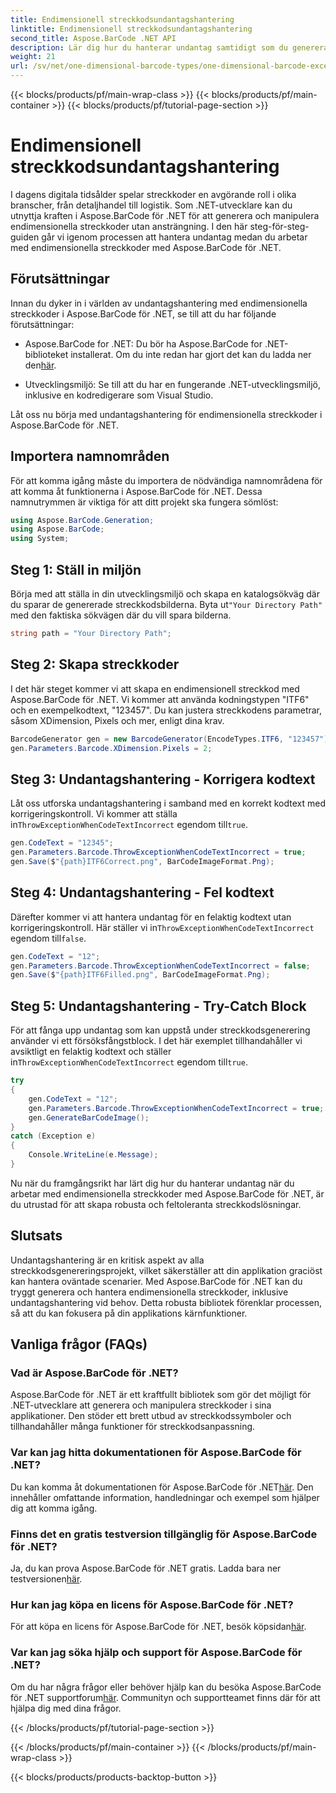 ```yaml
---
title: Endimensionell streckkodsundantagshantering
linktitle: Endimensionell streckkodsundantagshantering
second_title: Aspose.BarCode .NET API
description: Lär dig hur du hanterar undantag samtidigt som du genererar endimensionella streckkoder med Aspose.BarCode för .NET. Denna steg-för-steg-guide säkerställer feltoleranta streckkodslösningar. Börja nu!
weight: 21
url: /sv/net/one-dimensional-barcode-types/one-dimensional-barcode-exception-handling/
---
```


{{< blocks/products/pf/main-wrap-class >}}
{{< blocks/products/pf/main-container >}}
{{< blocks/products/pf/tutorial-page-section >}}

# Endimensionell streckkodsundantagshantering


I dagens digitala tidsålder spelar streckkoder en avgörande roll i olika branscher, från detaljhandel till logistik. Som .NET-utvecklare kan du utnyttja kraften i Aspose.BarCode för .NET för att generera och manipulera endimensionella streckkoder utan ansträngning. I den här steg-för-steg-guiden går vi igenom processen att hantera undantag medan du arbetar med endimensionella streckkoder med Aspose.BarCode för .NET.

## Förutsättningar

Innan du dyker in i världen av undantagshantering med endimensionella streckkoder i Aspose.BarCode för .NET, se till att du har följande förutsättningar:

-  Aspose.BarCode for .NET: Du bör ha Aspose.BarCode for .NET-biblioteket installerat. Om du inte redan har gjort det kan du ladda ner den[här](https://releases.aspose.com/barcode/net/).

- Utvecklingsmiljö: Se till att du har en fungerande .NET-utvecklingsmiljö, inklusive en kodredigerare som Visual Studio.

Låt oss nu börja med undantagshantering för endimensionella streckkoder i Aspose.BarCode för .NET.

## Importera namnområden

För att komma igång måste du importera de nödvändiga namnområdena för att komma åt funktionerna i Aspose.BarCode för .NET. Dessa namnutrymmen är viktiga för att ditt projekt ska fungera sömlöst:

```csharp
using Aspose.BarCode.Generation;
using Aspose.BarCode;
using System;
```

## Steg 1: Ställ in miljön

 Börja med att ställa in din utvecklingsmiljö och skapa en katalogsökväg där du sparar de genererade streckkodsbilderna. Byta ut`"Your Directory Path"` med den faktiska sökvägen där du vill spara bilderna.

```csharp
string path = "Your Directory Path";
```

## Steg 2: Skapa streckkoder

I det här steget kommer vi att skapa en endimensionell streckkod med Aspose.BarCode för .NET. Vi kommer att använda kodningstypen "ITF6" och en exempelkodtext, "123457". Du kan justera streckkodens parametrar, såsom XDimension, Pixels och mer, enligt dina krav.

```csharp
BarcodeGenerator gen = new BarcodeGenerator(EncodeTypes.ITF6, "123457");
gen.Parameters.Barcode.XDimension.Pixels = 2;
```

## Steg 3: Undantagshantering - Korrigera kodtext

Låt oss utforska undantagshantering i samband med en korrekt kodtext med korrigeringskontroll. Vi kommer att ställa in`ThrowExceptionWhenCodeTextIncorrect` egendom till`true`.

```csharp
gen.CodeText = "12345";
gen.Parameters.Barcode.ThrowExceptionWhenCodeTextIncorrect = true;
gen.Save($"{path}ITF6Correct.png", BarCodeImageFormat.Png);
```

## Steg 4: Undantagshantering - Fel kodtext

 Därefter kommer vi att hantera undantag för en felaktig kodtext utan korrigeringskontroll. Här ställer vi in`ThrowExceptionWhenCodeTextIncorrect` egendom till`false`.

```csharp
gen.CodeText = "12";
gen.Parameters.Barcode.ThrowExceptionWhenCodeTextIncorrect = false;
gen.Save($"{path}ITF6Filled.png", BarCodeImageFormat.Png);
```

## Steg 5: Undantagshantering - Try-Catch Block

 För att fånga upp undantag som kan uppstå under streckkodsgenerering använder vi ett försöksfångstblock. I det här exemplet tillhandahåller vi avsiktligt en felaktig kodtext och ställer in`ThrowExceptionWhenCodeTextIncorrect` egendom till`true`.

```csharp
try
{
    gen.CodeText = "12";
    gen.Parameters.Barcode.ThrowExceptionWhenCodeTextIncorrect = true;
    gen.GenerateBarCodeImage();
}
catch (Exception e)
{
    Console.WriteLine(e.Message);
}
```

Nu när du framgångsrikt har lärt dig hur du hanterar undantag när du arbetar med endimensionella streckkoder med Aspose.BarCode för .NET, är du utrustad för att skapa robusta och feltoleranta streckkodslösningar.

## Slutsats

Undantagshantering är en kritisk aspekt av alla streckkodsgenereringsprojekt, vilket säkerställer att din applikation graciöst kan hantera oväntade scenarier. Med Aspose.BarCode för .NET kan du tryggt generera och hantera endimensionella streckkoder, inklusive undantagshantering vid behov. Detta robusta bibliotek förenklar processen, så att du kan fokusera på din applikations kärnfunktioner.

## Vanliga frågor (FAQs)

### Vad är Aspose.BarCode för .NET?
Aspose.BarCode för .NET är ett kraftfullt bibliotek som gör det möjligt för .NET-utvecklare att generera och manipulera streckkoder i sina applikationer. Den stöder ett brett utbud av streckkodssymboler och tillhandahåller många funktioner för streckkodsanpassning.

### Var kan jag hitta dokumentationen för Aspose.BarCode för .NET?
 Du kan komma åt dokumentationen för Aspose.BarCode för .NET[här](https://reference.aspose.com/barcode/net/). Den innehåller omfattande information, handledningar och exempel som hjälper dig att komma igång.

### Finns det en gratis testversion tillgänglig för Aspose.BarCode för .NET?
 Ja, du kan prova Aspose.BarCode för .NET gratis. Ladda bara ner testversionen[här](https://releases.aspose.com/).

### Hur kan jag köpa en licens för Aspose.BarCode för .NET?
 För att köpa en licens för Aspose.BarCode för .NET, besök köpsidan[här](https://purchase.aspose.com/buy).

### Var kan jag söka hjälp och support för Aspose.BarCode för .NET?
 Om du har några frågor eller behöver hjälp kan du besöka Aspose.BarCode för .NET supportforum[här](https://forum.aspose.com/c/barcode/13). Communityn och supportteamet finns där för att hjälpa dig med dina frågor.

{{< /blocks/products/pf/tutorial-page-section >}}

{{< /blocks/products/pf/main-container >}}
{{< /blocks/products/pf/main-wrap-class >}}

{{< blocks/products/products-backtop-button >}}
